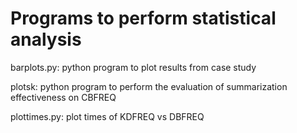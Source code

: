 # Programs to perform statistical analysis
barplots.py: python program to plot results from case study

plotsk: python program to perform the evaluation of summarization effectiveness on CBFREQ

plottimes.py: plot times of KDFREQ vs DBFREQ
